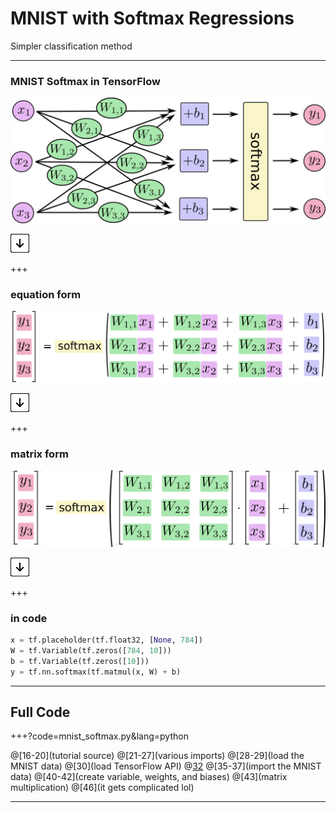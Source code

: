 # MNIST with Softmax Regressions
Simpler classification method

---

### MNIST Softmax in TensorFlow

![Softmax](img/s1.png)

![Press Down Key](img/down-arrow.png)

+++

### equation form
![Softmax (equation form)](img/s1_eqns.png)

![Press Down Key](img/down-arrow.png)

+++

### matrix form
![Softmax (matrix form)](img/s1_matrices.png)

![Press Down Key](img/down-arrow.png)

+++

### in code

```python
x = tf.placeholder(tf.float32, [None, 784])
W = tf.Variable(tf.zeros([784, 10]))
b = tf.Variable(tf.zeros([10]))
y = tf.nn.softmax(tf.matmul(x, W) + b)
```

---

## Full Code

+++?code=mnist_softmax.py&lang=python

@[16-20](tutorial source)
@[21-27](various imports)
@[28-29](load the MNIST data)
@[30](load TensorFlow API)
@[32](FLAGS)
@[35-37](import the MNIST data)
@[40-42](create variable, weights, and biases)
@[43](matrix multiplication)
@[46](it gets complicated lol)

---